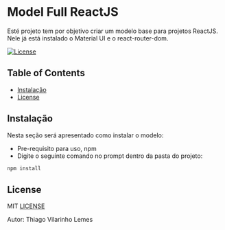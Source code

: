 # Model Full ReactJS

Esté projeto tem por objetivo criar um modelo base para projetos ReactJS. Nele já está instalado o Material UI e o react-router-dom.

[![License](https://img.shields.io/github/license/thiagovilarinholemes/model-full-reactjs)](https://opensource.org/licenses/MIT)

## Table of Contents

- [Instalação](#installation)
- [License](#license)


## Instalação

Nesta seção será apresentado como instalar o modelo:

- Pre-requisito para uso, npm
- Digite o seguinte comando no prompt dentro da pasta do projeto:

```bash
npm install
```

## License

MIT [LICENSE](LICENSE)

Autor: Thiago Vilarinho Lemes